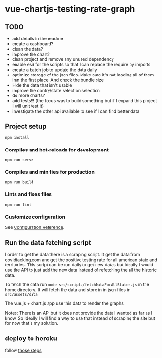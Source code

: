 # vue-chartjs-testing-rate-graph

## TODO

* add details in the readme
* create a dashboard? 
* clean the data?
* improve the chart?
* clean project and remove any unused dependency
* enable es6 for the scripts so that I can replace the require by imports
* create a batch job to update the data daily
* optimize storage of the json files. Make sure it's not loading all of them imn the first place. And check the bundle size
* Hide the data that isn't usable
* improve the contry/state selection selection
* do more charts?
* add tests!!! (the focus was to build something but if I expand this project I will unit test it)
* investigate the other api available to see if I can find better data

## Project setup
```
npm install
```

### Compiles and hot-reloads for development
```
npm run serve
```

### Compiles and minifies for production
```
npm run build
```

### Lints and fixes files
```
npm run lint
```

### Customize configuration
See [Configuration Reference](https://cli.vuejs.org/config/).


## Run the data fetching script

I order to get the data there is a scraping script. It get the data from covidtacking.com and get the positive testing rate for all american state and territories. This script can be run daily to get new datas but ideally I would use the API to just add the new data instead of refetching the all the historic data. 

To fetch the data run `node src/scripts/fetchDataForAllStates.js` in the home directory. It will fetch the data and store in in json files in `src/assets/data`

The vue.js + chart.js app use this data to render the graphs

Notes: There is an API but it does not provide the data I wanted as far as I know. So Ideally I will find a way to use that instead of scraping the site but for now that's my solution.

## deploy to heroku

follow [those steps](https://cli.vuejs.org/guide/deployment.html#heroku)
